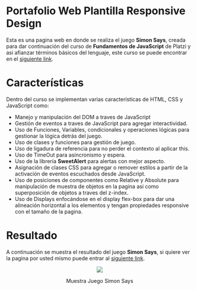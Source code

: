 # Portafolio Web Plantilla Responsive Design
Esta es una pagina web en donde se realiza el juego **Simon Says**, creada para dar continuación del curso de **Fundamentos de JavaScript** de Platzi y asi afianzar términos básicos del lenguaje, este curso se puede encontrar en el [siguiente link](https://platzi.com/clases/fundamentos-javascript/).

# Características
Dentro del curso se implementan varias características de HTML, CSS y JavaScript como:

* Manejo y manipulación del DOM a traves de JavaScript
* Gestión de eventos a traves de JavaScript para agregar interactividad.
* Uso de Funciones, Variables, condicionales y operaciones lógicas para gestionar la lógica detrás del juego.
* Uso de clases y funciones para gestión de juego.
* Uso de ligadura de referencia para no perder el contexto al aplicar this.
* Uso de TimeOut para asincronismo y espera.
* Uso de la librería **SweetAlert** para alertas con mejor aspecto.
* Asignación de clases CSS para agregar o remover estilos a partir de la activación de eventos escuchados desde JavaScript.
* Uso de posiciones de componentes como Relative y Absolute para manipulación de muestra de objetos en la pagina asi como superposición de objetos a traves del z-index.
* Uso de Displays enfocándose en el display flex-box para dar una alineación horizontal a los elementos y tengan propiedades responsive con el tamaño de la pagina.

# Resultado
A continuación se muestra el resultado del juego **Simon Says**, si quiere ver la pagina por usted mismo puede entrar al [siguiente link](https://crissud.github.io/GameJavaScript/index.html).

<div align='center'>
    <img  src='https://i.imgur.com/GRvYvje.png'>
    <p>Muestra Juego Simon Says</p>
</div>
